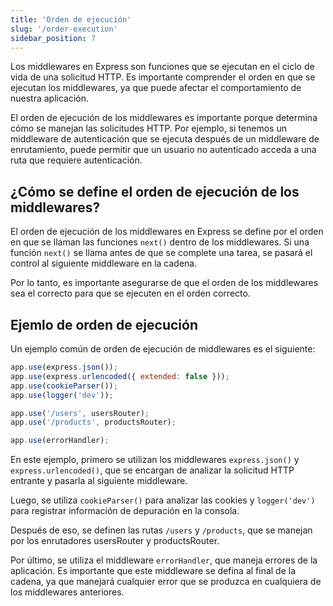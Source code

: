 ```yaml
---
title: 'Orden de ejecución'
slug: '/order-execution'
sidebar_position: 7
---
```


Los middlewares en Express son funciones que se ejecutan en el ciclo de vida de una solicitud HTTP. Es importante comprender el orden en que se ejecutan los middlewares, ya que puede afectar el comportamiento de nuestra aplicación.

El orden de ejecución de los middlewares es importante porque determina cómo se manejan las solicitudes HTTP. Por ejemplo, si tenemos un middleware de autenticación que se ejecuta después de un middleware de enrutamiento, puede permitir que un usuario no autenticado acceda a una ruta que requiere autenticación.

## ¿Cómo se define el orden de ejecución de los middlewares?

El orden de ejecución de los middlewares en Express se define por el orden en que se llaman las funciones `next()` dentro de los middlewares. Si una función `next()` se llama antes de que se complete una tarea, se pasará el control al siguiente middleware en la cadena.

Por lo tanto, es importante asegurarse de que el orden de los middlewares sea el correcto para que se ejecuten en el orden correcto.

## Ejemlo de orden de ejecución

Un ejemplo común de orden de ejecución de middlewares es el siguiente:

```js
app.use(express.json());
app.use(express.urlencoded({ extended: false }));
app.use(cookieParser());
app.use(logger('dev'));

app.use('/users', usersRouter);
app.use('/products', productsRouter);

app.use(errorHandler);
```

En este ejemplo, primero se utilizan los middlewares `express.json()` y `express.urlencoded()`, que se encargan de analizar la solicitud HTTP entrante y pasarla al siguiente middleware.

Luego, se utiliza `cookieParser()` para analizar las cookies y `logger('dev')` para registrar información de depuración en la consola.

Después de eso, se definen las rutas `/users` y `/products`, que se manejan por los enrutadores usersRouter y productsRouter.

Por último, se utiliza el middleware `errorHandler`, que maneja errores de la aplicación. Es importante que este middleware se defina al final de la cadena, ya que manejará cualquier error que se produzca en cualquiera de los middlewares anteriores.
